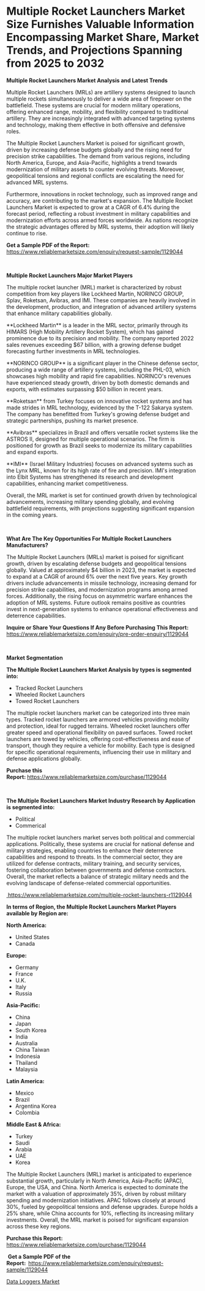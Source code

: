 <p><h1>Multiple Rocket Launchers Market Size Furnishes Valuable Information Encompassing Market Share, Market Trends, and Projections Spanning from 2025 to 2032</h1></p><p><strong>Multiple Rocket Launchers Market Analysis and Latest Trends</strong></p>
<p><p>Multiple Rocket Launchers (MRLs) are artillery systems designed to launch multiple rockets simultaneously to deliver a wide area of firepower on the battlefield. These systems are crucial for modern military operations, offering enhanced range, mobility, and flexibility compared to traditional artillery. They are increasingly integrated with advanced targeting systems and technology, making them effective in both offensive and defensive roles.</p><p>The Multiple Rocket Launchers Market is poised for significant growth, driven by increasing defense budgets globally and the rising need for precision strike capabilities. The demand from various regions, including North America, Europe, and Asia-Pacific, highlights a trend towards modernization of military assets to counter evolving threats. Moreover, geopolitical tensions and regional conflicts are escalating the need for advanced MRL systems.</p><p>Furthermore, innovations in rocket technology, such as improved range and accuracy, are contributing to the market's expansion. The Multiple Rocket Launchers Market is expected to grow at a CAGR of 6.4% during the forecast period, reflecting a robust investment in military capabilities and modernization efforts across armed forces worldwide. As nations recognize the strategic advantages offered by MRL systems, their adoption will likely continue to rise.</p></p>
<p><strong>Get a Sample PDF of the Report:&nbsp;</strong> <a href="https://www.reliablemarketsize.com/enquiry/request-sample/1129044?utm_campaign=2488&utm_medium=2&utm_source=Github&utm_content=ia&utm_term=16022025&utm_id=multiple-rocket-launchers">https://www.reliablemarketsize.com/enquiry/request-sample/1129044</a></p>
<p>&nbsp;</p>
<p><strong>Multiple Rocket Launchers Major Market Players</strong></p>
<p><p>The multiple rocket launcher (MRL) market is characterized by robust competition from key players like Lockheed Martin, NORINCO GROUP, Splav, Roketsan, Avibras, and IMI. These companies are heavily involved in the development, production, and integration of advanced artillery systems that enhance military capabilities globally.</p><p>**Lockheed Martin** is a leader in the MRL sector, primarily through its HIMARS (High Mobility Artillery Rocket System), which has gained prominence due to its precision and mobility. The company reported 2022 sales revenues exceeding $67 billion, with a growing defense budget forecasting further investments in MRL technologies.</p><p>**NORINCO GROUP** is a significant player in the Chinese defense sector, producing a wide range of artillery systems, including the PHL-03, which showcases high mobility and rapid fire capabilities. NORINCO's revenues have experienced steady growth, driven by both domestic demands and exports, with estimates surpassing $50 billion in recent years.</p><p>**Roketsan** from Turkey focuses on innovative rocket systems and has made strides in MRL technology, evidenced by the T-122 Sakarya system. The company has benefitted from Turkey's growing defense budget and strategic partnerships, pushing its market presence.</p><p>**Avibras** specializes in Brazil and offers versatile rocket systems like the ASTROS II, designed for multiple operational scenarios. The firm is positioned for growth as Brazil seeks to modernize its military capabilities and expand exports.</p><p>**IMI** (Israel Military Industries) focuses on advanced systems such as the Lynx MRL, known for its high rate of fire and precision. IMI's integration into Elbit Systems has strengthened its research and development capabilities, enhancing market competitiveness.</p><p>Overall, the MRL market is set for continued growth driven by technological advancements, increasing military spending globally, and evolving battlefield requirements, with projections suggesting significant expansion in the coming years.</p></p>
<p>&nbsp;</p>
<p><strong>What Are The Key Opportunities For Multiple Rocket Launchers Manufacturers?</strong></p>
<p><p>The Multiple Rocket Launchers (MRLs) market is poised for significant growth, driven by escalating defense budgets and geopolitical tensions globally. Valued at approximately $4 billion in 2023, the market is expected to expand at a CAGR of around 6% over the next five years. Key growth drivers include advancements in missile technology, increasing demand for precision strike capabilities, and modernization programs among armed forces. Additionally, the rising focus on asymmetric warfare enhances the adoption of MRL systems. Future outlook remains positive as countries invest in next-generation systems to enhance operational effectiveness and deterrence capabilities.</p></p>
<p><strong>Inquire or Share Your Questions If Any Before Purchasing This Report:</strong> <a href="https://www.reliablemarketsize.com/enquiry/pre-order-enquiry/1129044?utm_campaign=2488&utm_medium=2&utm_source=Github&utm_content=ia&utm_term=16022025&utm_id=multiple-rocket-launchers">https://www.reliablemarketsize.com/enquiry/pre-order-enquiry/1129044</a></p>
<p>&nbsp;</p>
<p><strong>Market Segmentation</strong></p>
<p><strong>The Multiple Rocket Launchers Market Analysis by types is segmented into:</strong></p>
<p><ul><li>Tracked Rocket Launchers</li><li>Wheeled Rocket Launchers</li><li>Towed Rocket Launchers</li></ul></p>
<p><p>The multiple rocket launchers market can be categorized into three main types. Tracked rocket launchers are armored vehicles providing mobility and protection, ideal for rugged terrains. Wheeled rocket launchers offer greater speed and operational flexibility on paved surfaces. Towed rocket launchers are towed by vehicles, offering cost-effectiveness and ease of transport, though they require a vehicle for mobility. Each type is designed for specific operational requirements, influencing their use in military and defense applications globally.</p></p>
<p><strong>Purchase this Report:&nbsp;</strong><a href="https://www.reliablemarketsize.com/purchase/1129044?utm_campaign=2488&utm_medium=2&utm_source=Github&utm_content=ia&utm_term=16022025&utm_id=multiple-rocket-launchers">https://www.reliablemarketsize.com/purchase/1129044</a></p>
<p>&nbsp;</p>
<p><strong>The Multiple Rocket Launchers Market Industry Research by Application is segmented into:</strong></p>
<p><ul><li>Political</li><li>Commerical</li></ul></p>
<p><p>The multiple rocket launchers market serves both political and commercial applications. Politically, these systems are crucial for national defense and military strategies, enabling countries to enhance their deterrence capabilities and respond to threats. In the commercial sector, they are utilized for defense contracts, military training, and security services, fostering collaboration between governments and defense contractors. Overall, the market reflects a balance of strategic military needs and the evolving landscape of defense-related commercial opportunities.</p></p>
<p><a href="https://www.reliablemarketsize.com/multiple-rocket-launchers-r1129044?utm_campaign=2488&utm_medium=2&utm_source=Github&utm_content=ia&utm_term=16022025&utm_id=multiple-rocket-launchers">&nbsp;https://www.reliablemarketsize.com/multiple-rocket-launchers-r1129044</a></p>
<p><strong>In terms of Region, the Multiple Rocket Launchers Market Players available by Region are:</strong></p>
<p>
    <p> <strong> North America: </strong>
        <ul>
            <li>United States</li>
            <li>Canada</li>
        </ul>
        </p> 
    <p> <strong> Europe: </strong>
        <ul>
            <li>Germany</li>
            <li>France</li>
            <li>U.K.</li>
            <li>Italy</li>
            <li>Russia</li>
        </ul>
        </p> 
    <p> <strong> Asia-Pacific: </strong>
        <ul>
            <li>China</li>
            <li>Japan</li>
            <li>South Korea</li>
            <li>India</li>
            <li>Australia</li>
            <li>China Taiwan</li>
            <li>Indonesia</li>
            <li>Thailand</li>
            <li>Malaysia</li>
        </ul>
        </p> 
    <p> <strong> Latin America: </strong>
        <ul>
            <li>Mexico</li>
            <li>Brazil</li>
            <li>Argentina Korea</li>
            <li>Colombia</li>
        </ul>
        </p> 
    <p> <strong> Middle East & Africa: </strong>
        <ul>
            <li>Turkey</li>
            <li>Saudi</li>
            <li>Arabia</li>
            <li>UAE</li>
            <li>Korea</li>
        </ul>
    </p>
    </p>
<p><p>The Multiple Rocket Launchers (MRL) market is anticipated to experience substantial growth, particularly in North America, Asia-Pacific (APAC), Europe, the USA, and China. North America is expected to dominate the market with a valuation of approximately 35%, driven by robust military spending and modernization initiatives. APAC follows closely at around 30%, fueled by geopolitical tensions and defense upgrades. Europe holds a 25% share, while China accounts for 10%, reflecting its increasing military investments. Overall, the MRL market is poised for significant expansion across these key regions.</p></p>
<p><strong>Purchase this Report: </strong><a href="https://www.reliablemarketsize.com/purchase/1129044?utm_campaign=2488&utm_medium=2&utm_source=Github&utm_content=ia&utm_term=16022025&utm_id=multiple-rocket-launchers">https://www.reliablemarketsize.com/purchase/1129044</a></p>
<p>&nbsp;<strong>Get a Sample PDF of the Report:&nbsp;&nbsp;</strong><a href="https://www.reliablemarketsize.com/enquiry/request-sample/1129044?utm_campaign=2488&utm_medium=2&utm_source=Github&utm_content=ia&utm_term=16022025&utm_id=multiple-rocket-launchers">https://www.reliablemarketsize.com/enquiry/request-sample/1129044</a></p>
<p><strong></strong></p>
<p><p><a href="https://github.com/carendesrochers299/Market-Research-Report-List-1/blob/main/data-loggers-market.md?utm_campaign=2488&utm_medium=2&utm_source=Github&utm_content=ia&utm_term=16022025&utm_id=multiple-rocket-launchers">Data Loggers Market</a></p></p>